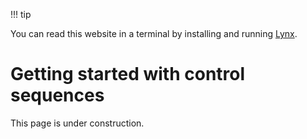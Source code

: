 !!! tip

You can read this website in a terminal by installing and running [Lynx](https://lynx.browser.org/).

# Getting started with control sequences

This page is under construction.

